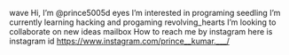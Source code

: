 wave Hi, I’m @prince5005d
eyes I’m interested in programing
seedling I’m currently learning hacking and progaming
revolving_hearts I’m looking to collaborate on new ideas
mailbox How to reach me by instagram here is instagram id https://www.instagram.com/prince__kumar.___/
